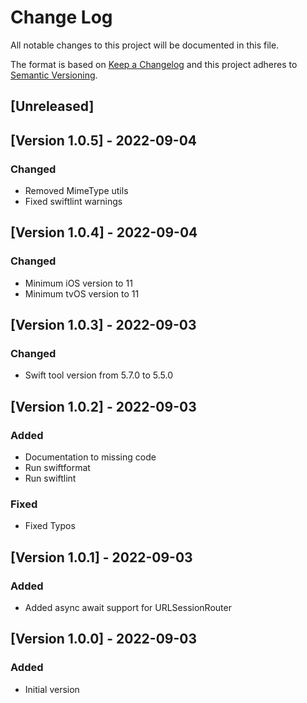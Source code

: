 # Change Log
All notable changes to this project will be documented in this file.

The format is based on [Keep a Changelog](http://keepachangelog.com/)
and this project adheres to [Semantic Versioning](http://semver.org/).

## [Unreleased]

## [Version 1.0.5] - 2022-09-04
### Changed
- Removed MimeType utils
- Fixed swiftlint warnings


## [Version 1.0.4] - 2022-09-04
### Changed
- Minimum iOS version to 11
- Minimum tvOS version to 11

## [Version 1.0.3] - 2022-09-03
### Changed
- Swift tool version from 5.7.0 to 5.5.0

## [Version 1.0.2] - 2022-09-03
### Added
- Documentation to missing code
- Run swiftformat
- Run swiftlint
### Fixed
- Fixed Typos

## [Version 1.0.1] - 2022-09-03
### Added
- Added async await support for URLSessionRouter


## [Version 1.0.0] - 2022-09-03
### Added
- Initial version

